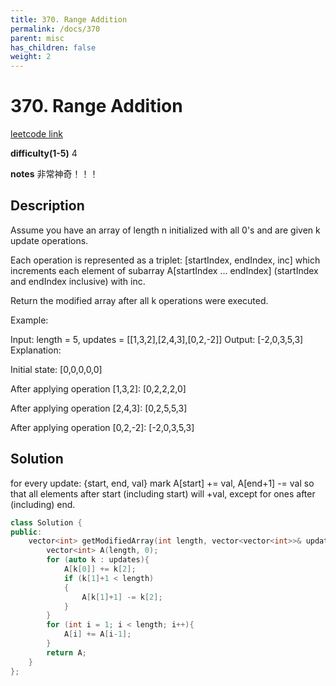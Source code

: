 ```yaml
---
title: 370. Range Addition
permalink: /docs/370
parent: misc
has_children: false
weight: 2
---
```

# 370. Range Addition
[leetcode link](https://leetcode.com/problems/range-addition/)

**difficulty(1-5)** 
4

**notes** 
非常神奇！！！

## Description
Assume you have an array of length n initialized with all 0's and are given k update operations.

Each operation is represented as a triplet: [startIndex, endIndex, inc] which increments each element of subarray A[startIndex ... endIndex] (startIndex and endIndex inclusive) with inc.

Return the modified array after all k operations were executed.

Example:

Input: length = 5, updates = [[1,3,2],[2,4,3],[0,2,-2]]
Output: [-2,0,3,5,3]
Explanation:

Initial state:
[0,0,0,0,0]

After applying operation [1,3,2]:
[0,2,2,2,0]

After applying operation [2,4,3]:
[0,2,5,5,3]

After applying operation [0,2,-2]:
[-2,0,3,5,3]

## Solution
for every update: {start, end, val}
mark A[start] += val, A[end+1] -= val
so that all elements after start (including start) will +val, except for ones after (including) end.

```c++
class Solution {
public:
    vector<int> getModifiedArray(int length, vector<vector<int>>& updates) {
        vector<int> A(length, 0);
        for (auto k : updates){
            A[k[0]] += k[2];
            if (k[1]+1 < length)
            {
                A[k[1]+1] -= k[2];
            }
        }
        for (int i = 1; i < length; i++){
            A[i] += A[i-1];
        }
        return A;
    }
};
``` 

<!-- 
Default label
{: .label }

Blue label
{: .label .label-blue }

Stable
{: .label .label-green }

New release
{: .label .label-purple }

Coming soon
{: .label .label-yellow }

Deprecated
{: .label .label-red } -->
